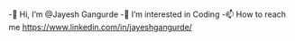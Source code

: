 -👋 Hi, I’m @Jayesh Gangurde
-👀 I’m interested in Coding
-📫 How to reach me https://www.linkedin.com/in/jayeshgangurde/


<!---
Jayesh-thinkitive/Jayesh-thinkitive is a ✨ special ✨ repository because its `README.md` (this file) appears on your GitHub profile.
You can click the Preview link to take a look at your changes.
--->
